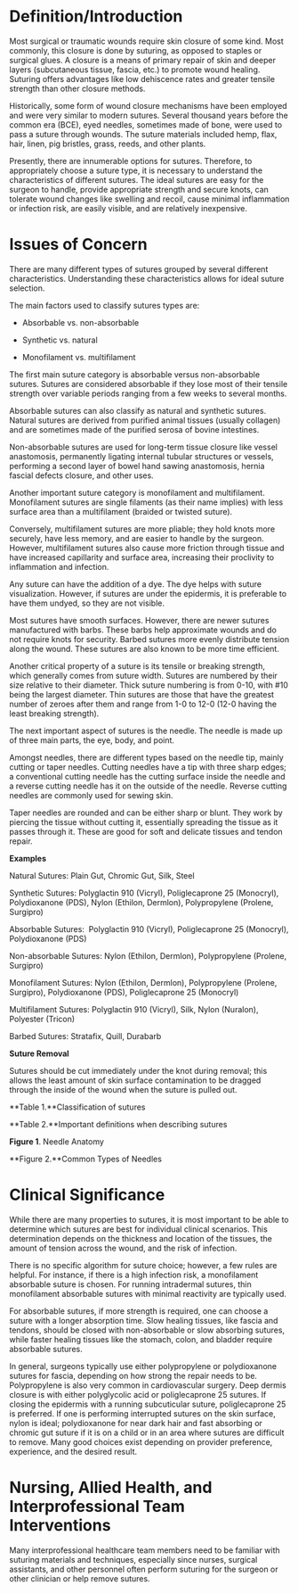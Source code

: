 # Definition/Introduction

Most surgical or traumatic wounds require skin closure of some kind. Most commonly, this closure is done by suturing, as opposed to staples or surgical glues. A closure is a means of primary repair of skin and deeper layers (subcutaneous tissue, fascia, etc.) to promote wound healing. Suturing offers advantages like low dehiscence rates and greater tensile strength than other closure methods.

Historically, some form of wound closure mechanisms have been employed and were very similar to modern sutures. Several thousand years before the common era (BCE), eyed needles, sometimes made of bone, were used to pass a suture through wounds. The suture materials included hemp, flax, hair, linen, pig bristles, grass, reeds, and other plants.

Presently, there are innumerable options for sutures. Therefore, to appropriately choose a suture type, it is necessary to understand the characteristics of different sutures. The ideal sutures are easy for the surgeon to handle, provide appropriate strength and secure knots, can tolerate wound changes like swelling and recoil, cause minimal inflammation or infection risk, are easily visible, and are relatively inexpensive.

# Issues of Concern

There are many different types of sutures grouped by several different characteristics. Understanding these characteristics allows for ideal suture selection.

The main factors used to classify sutures types are:

- Absorbable vs. non-absorbable

- Synthetic vs. natural

- Monofilament vs. multifilament

The first main suture category is absorbable versus non-absorbable sutures. Sutures are considered absorbable if they lose most of their tensile strength over variable periods ranging from a few weeks to several months.

Absorbable sutures can also classify as natural and synthetic sutures. Natural sutures are derived from purified animal tissues (usually collagen) and are sometimes made of the purified serosa of bovine intestines.

Non-absorbable sutures are used for long-term tissue closure like vessel anastomosis, permanently ligating internal tubular structures or vessels, performing a second layer of bowel hand sawing anastomosis, hernia fascial defects closure, and other uses.

Another important suture category is monofilament and multifilament. Monofilament sutures are single filaments (as their name implies) with less surface area than a multifilament (braided or twisted suture).

Conversely, multifilament sutures are more pliable; they hold knots more securely, have less memory, and are easier to handle by the surgeon. However, multifilament sutures also cause more friction through tissue and have increased capillarity and surface area, increasing their proclivity to inflammation and infection.

Any suture can have the addition of a dye. The dye helps with suture visualization. However, if sutures are under the epidermis, it is preferable to have them undyed, so they are not visible.

Most sutures have smooth surfaces. However, there are newer sutures manufactured with barbs. These barbs help approximate wounds and do not require knots for security. Barbed sutures more evenly distribute tension along the wound. These sutures are also known to be more time efficient.

Another critical property of a suture is its tensile or breaking strength, which generally comes from suture width. Sutures are numbered by their size relative to their diameter. Thick suture numbering is from 0-10, with #10 being the largest diameter. Thin sutures are those that have the greatest number of zeroes after them and range from 1-0 to 12-0 (12-0 having the least breaking strength).

The next important aspect of sutures is the needle. The needle is made up of three main parts, the eye, body, and point.

Amongst needles, there are different types based on the needle tip, mainly cutting or taper needles. Cutting needles have a tip with three sharp edges; a conventional cutting needle has the cutting surface inside the needle and a reverse cutting needle has it on the outside of the needle. Reverse cutting needles are commonly used for sewing skin.

Taper needles are rounded and can be either sharp or blunt. They work by piercing the tissue without cutting it, essentially spreading the tissue as it passes through it. These are good for soft and delicate tissues and tendon repair.

**Examples**

Natural Sutures: Plain Gut, Chromic Gut, Silk, Steel

Synthetic Sutures: Polyglactin 910 (Vicryl), Poliglecaprone 25 (Monocryl), Polydioxanone (PDS), Nylon (Ethilon, Dermlon), Polypropylene (Prolene, Surgipro)

Absorbable Sutures:  Polyglactin 910 (Vicryl), Poliglecaprone 25 (Monocryl), Polydioxanone (PDS)

Non-absorbable Sutures: Nylon (Ethilon, Dermlon), Polypropylene (Prolene, Surgipro)

Monofilament Sutures: Nylon (Ethilon, Dermlon), Polypropylene (Prolene, Surgipro), Polydioxanone (PDS), Poliglecaprone 25 (Monocryl)

Multifilament Sutures: Polyglactin 910 (Vicryl), Silk, Nylon (Nuralon), Polyester (Tricon)

Barbed Sutures: Stratafix, Quill, Durabarb

**Suture Removal**

Sutures should be cut immediately under the knot during removal; this allows the least amount of skin surface contamination to be dragged through the inside of the wound when the suture is pulled out.

**Table 1.**Classification of sutures

**Table 2.**Important definitions when describing sutures

**Figure 1**. Needle Anatomy

**Figure 2.**Common Types of Needles

# Clinical Significance

While there are many properties to sutures, it is most important to be able to determine which sutures are best for individual clinical scenarios. This determination depends on the thickness and location of the tissues, the amount of tension across the wound, and the risk of infection.

There is no specific algorithm for suture choice; however, a few rules are helpful. For instance, if there is a high infection risk, a monofilament absorbable suture is chosen. For running intradermal sutures, thin monofilament absorbable sutures with minimal reactivity are typically used.

For absorbable sutures, if more strength is required, one can choose a suture with a longer absorption time. Slow healing tissues, like fascia and tendons, should be closed with non-absorbable or slow absorbing sutures, while faster healing tissues like the stomach, colon, and bladder require absorbable sutures.

In general, surgeons typically use either polypropylene or polydioxanone sutures for fascia, depending on how strong the repair needs to be. Polypropylene is also very common in cardiovascular surgery. Deep dermis closure is with either polyglycolic acid or poliglecaprone 25 sutures. If closing the epidermis with a running subcuticular suture, poliglecaprone 25 is preferred. If one is performing interrupted sutures on the skin surface, nylon is ideal; polydioxanone for near dark hair and fast absorbing or chromic gut suture if it is on a child or in an area where sutures are difficult to remove. Many good choices exist depending on provider preference, experience, and the desired result.

# Nursing, Allied Health, and Interprofessional Team Interventions

Many interprofessional healthcare team members need to be familiar with suturing materials and techniques, especially since nurses, surgical assistants, and other personnel often perform suturing for the surgeon or other clinician or help remove sutures.